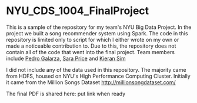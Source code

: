 # NYU_CDS_1004_FinalProject

This is a sample of the repository for my team's NYU Big Data Project. In the project we built a song recommender system using Spark. The code in this repository is limited only to script for which I either wrote on my own or made a noticeable contribution to. Due to this, the repository does not contain all of the code that went into the final project. Team members include [Pedro Galarza](https://github.com/pedroglrz), [Sara Price](https://github.com/sbp354) and  [Kieran Sim](https://github.com/kjs10016)

I did not include any of the data used in this repository. The majority came from HDFS, housed on NYU's High Performance Computing Cluster. Initially it came from the Million Songs Dataset http://millionsongdataset.com/

The final PDF is shared here: put link when ready
